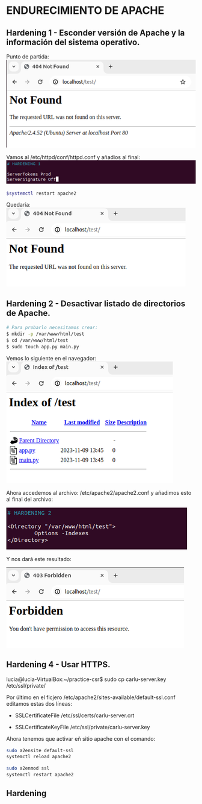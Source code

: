 # ENDURECIMIENTO DE APACHE

## Hardening 1 - Esconder versión de Apache y la información del sistema operativo.

Punto de partida:
![Alt text](image-6.png)

Vamos al /etc/httpd/conf/httpd.conf y añadios al final:
![Alt text](image-5.png)

```bash
$systemctl restart apache2
```

Quedaría:
![Alt text](image-7.png)

## Hardening 2 - Desactivar listado de directorios de Apache.

```bash
# Para probarlo necesitamos crear:
$ mkdir -p /var/www/html/test
$ cd /var/www/html/test
$ sudo touch app.py main.py
```

Vemos lo siguiente en el navegador:
![Alt text](image-8.png)

Ahora accedemos al archivo: /etc/apache2/apache2.conf y añadimos esto al final del archivo:

![Alt text](image-9.png)

Y nos dará este resultado:

![Alt text](image-10.png)

## Hardening 4 - Usar HTTPS.

lucia@lucia-VirtualBox:~/practice-csr$ sudo cp carlu-server.key /etc/ssl/private/

Por último en el ficjero /etc/apache2/sites-available/default-ssl.conf editamos estas dos líneas:

- SSLCertificateFile      /etc/ssl/certs/carlu-server.crt

- SSLCertificateKeyFile /etc/ssl/private/carlu-server.key

Ahora tenemos que activar eñ sitio apache con el comando:

```bash
sudo a2ensite default-ssl
systemctl reload apache2
```
```bash 
sudo a2enmod ssl
systemctl restart apache2
```

## Hardening 